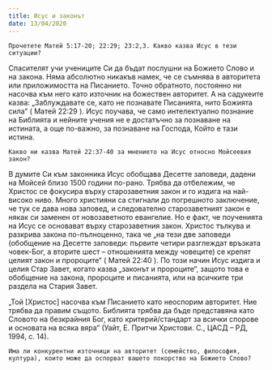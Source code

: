 ```yaml
---
title: Исус и законът
date: 13/04/2020
---
```


`Прочетете Матей 5:17-20; 22:29; 23:2,3. Какво казва Исус в тези ситуации?`

Спасителят учи учениците Си да бъдат послушни на Божието Слово и на закона. Няма абсолютно никакъв намек, че се съмнява в авторитета или приложимостта на Писанието. Точно обратното, постоянно ни насочва към него като източник на божествен авторитет. А на садукеите казва: „Заблуждавате се, като не познавате Писанията, нито Божията сила“ ( Матей 22:29 ). Исус поучава, че само интелектуално познание на Библията и нейните учения не е достатъчно за познаване на истината, а още по-важно, за познаване на Господа, Който е тази истина.

`Какво ни казва Матей 22:37-40 за мнението на Исус относно Мойсеевия закон?`

В думите Си към законника Исус обобщава Десетте заповеди, дадени на Мойсей близо 1500 години по-рано. Трябва да отбележим, че Христос се фокусира върху старозаветния закон и го издига на най-високо ниво. Много християни са стигнали до погрешното заключение, че тук се дава нова заповед, и следователно старозаветният закон е някак си заменен от новозаветното евангелие. Но е факт, че поученията на Исус се основават върху старозаветния закон. Христос тълкува и разкрива закона по-пълноценно, така че „на тези две заповеди (обобщение на Десетте заповеди: първите четири разглеждат връзката човек-Бог, а вторите шест – отношенията между човеците) се крепят целият закон и пророците“ ( Матей 22:40 ). По този начин Исус издига и целия Стар Завет, когато казва „законът и пророците“, защото това е обобщение на закона, пророците и писанията, или на всичките три раздела на Стария Завет.

„Той [Христос] насочва към Писанието като неоспорим авторитет. Ние трябва да правим същото. Библията трябва да бъде представяна като Словото на безкрайния Бог, като критерий/стандарт за всички спорове и основата на всяка вяра“ (Уайт, Е. Притчи Христови. С., ЦАСД – РД, 1994, с. 14).

`Има ли конкурентни източници на авторитет (семейство, философия, култура), които може да оспорват вашето покорство на Божието Слово?`